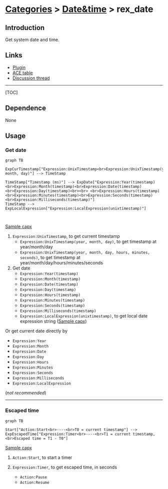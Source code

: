 # [Categories](categories.index.html) > [Date&time](date.index.html) > rex_date

## Introduction

Get system date and time.

## Links

- [Plugin](https://dl.dropboxusercontent.com/u/5779181/C2Repo/Zip/plugins/rex_date.7z)
- [ACE table](https://rexrainbow.github.io/C2RexDoc/c2rexpluginsACE/plugin_rex_date.html)
- [Discussion thread](https://www.scirra.com/forum/plugin-system-date-and-time_t63492)


----

[TOC]

## Dependence

None

## Usage

### Get date

```mermaid
graph TB

ExpCurTimestamp["Expression:UnixTimestamp<br>Expression:UnixTimestamp(year, month, day)"] --> TimeStamp

TimeStamp["Timestamp (ms)"] --> ExpDate["Expression:Year(timestamp)<br>Expression:Month(timestamp)<br>Expression:Date(timestamp)<br>Expression:Day(timestamp)<br><br> <br>Expression:Hours(timestamp)<br>Expression:Minutes(timestamp)<br>Expression:Seconds(timestamp)<br>Expression:Milliseconds(timestamp)"]
TimeStamp --> ExpLocalExpression["Expression:LocalExpression(unixtimestamp)"]



```

[Sample capx](https://1drv.ms/u/s!Am5HlOzVf0kHhAc65AULXTBdPqJ-)

1. `Expression:UnixTimestamp`, to get current timestamp
   - `Expression:UnixTimestamp(year, month, day)`, to get timestamp at year/month/day
   - `Expression:UnixTimestamp(year, month, day, hours, minutes, seconds)`, to get timestamp at year/month/day/hours/minutes/seconds
2. Get date
   - `Expression:Year(timestamp)`
   - `Expression:Month(timestamp)`
   - `Expression:Date(timestamp)`
   - `Expression:Day(timestamp)`
   - `Expression:Hours(timestamp)`
   - `Expression:Minutes(timestamp)`
   - `Expression:Seconds(timestamp)`
   - `Expression:Milliseconds(timestamp)`
   - `Expression:LocalExpression(unixtimestamp)`, to get  local date expression string  ([Sample capx](https://onedrive.live.com/redir?resid=7497FD5EC94476E!2005&authkey=!ALPkWoHGnr0yflU&ithint=file%2ccapx))

Or get current date directly by

- `Expression:Year`
- `Expression:Month`
- `Expression:Date`
- `Expression:Day`
- `Expression:Hours`
- `Expression:Minutes`
- `Expression:Seconds`
- `Expression:Milliseconds`
- `Expression:LocalExpression`

(*not recommended*)

----

### Escaped time

```mermaid
graph TB

Start["Action:Start<br>----<br>T0 = current timestamp"] --> ExpEscapedTime["Expression:Timer<br>----<br>T1 = current timestamp,<br>Escaped time = T1 - T0"]
```

[Sample capx](https://onedrive.live.com/redir?resid=7497FD5EC94476E!731&authkey=!APfM6TAxdgfHDn0&ithint=file%2ccapx)

1. `Action:Start`, to start a timer

2. `Expression:Timer`, to get escaped time, in seconds

   - `Action:Pause`
   - `Action:Resume`

   ​